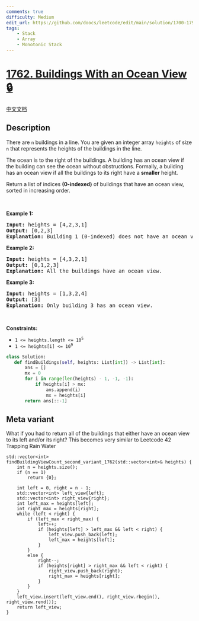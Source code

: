 ```yaml
---
comments: true
difficulty: Medium
edit_url: https://github.com/doocs/leetcode/edit/main/solution/1700-1799/1762.Buildings%20With%20an%20Ocean%20View/README_EN.md
tags:
    - Stack
    - Array
    - Monotonic Stack
---
```


<!-- problem:start -->

# [1762. Buildings With an Ocean View 🔒](https://leetcode.com/problems/buildings-with-an-ocean-view)

[中文文档](/solution/1700-1799/1762.Buildings%20With%20an%20Ocean%20View/README.md)

## Description

<!-- description:start -->

<p>There are <code>n</code> buildings in a line. You are given an integer array <code>heights</code> of size <code>n</code> that represents the heights of the buildings in the line.</p>

<p>The ocean is to the right of the buildings. A building has an ocean view if the building can see the ocean without obstructions. Formally, a building has an ocean view if all the buildings to its right have a <strong>smaller</strong> height.</p>

<p>Return a list of indices <strong>(0-indexed)</strong> of buildings that have an ocean view, sorted in increasing order.</p>

<p>&nbsp;</p>
<p><strong class="example">Example 1:</strong></p>

<pre>
<strong>Input:</strong> heights = [4,2,3,1]
<strong>Output:</strong> [0,2,3]
<strong>Explanation:</strong> Building 1 (0-indexed) does not have an ocean view because building 2 is taller.
</pre>

<p><strong class="example">Example 2:</strong></p>

<pre>
<strong>Input:</strong> heights = [4,3,2,1]
<strong>Output:</strong> [0,1,2,3]
<strong>Explanation:</strong> All the buildings have an ocean view.
</pre>

<p><strong class="example">Example 3:</strong></p>

<pre>
<strong>Input:</strong> heights = [1,3,2,4]
<strong>Output:</strong> [3]
<strong>Explanation:</strong> Only building 3 has an ocean view.
</pre>

<p>&nbsp;</p>
<p><strong>Constraints:</strong></p>

<ul>
	<li><code>1 &lt;= heights.length &lt;= 10<sup>5</sup></code></li>
	<li><code>1 &lt;= heights[i] &lt;= 10<sup>9</sup></code></li>
</ul>

```python
class Solution:
   def findBuildings(self, heights: List[int]) -> List[int]:
       ans = []
       mx = 0
       for i in range(len(heights) - 1, -1, -1):
           if heights[i] > mx:
               ans.append(i)
               mx = heights[i]
       return ans[::-1]
```

## Meta variant
 What if you had to return all of the buildings that either have an ocean view to its left and/or its right? This becomes very similar to Leetcode 42 Trapping Rain Water
```
std::vector<int> findBuildingViewCount_second_variant_1762(std::vector<int>& heights) {
    int n = heights.size();
    if (n == 1)
        return {0};

    int left = 0, right = n - 1;
    std::vector<int> left_view{left};
    std::vector<int> right_view{right};
    int left_max = heights[left];
    int right_max = heights[right];
    while (left < right) {
        if (left_max < right_max) {
            left++;
            if (heights[left] > left_max && left < right) {
                left_view.push_back(left);
                left_max = heights[left];
            }
        }
        else {
            right--;
            if (heights[right] > right_max && left < right) {
                right_view.push_back(right);
                right_max = heights[right];
            }
        }
    }
    left_view.insert(left_view.end(), right_view.rbegin(), right_view.rend());
    return left_view;
}
```
